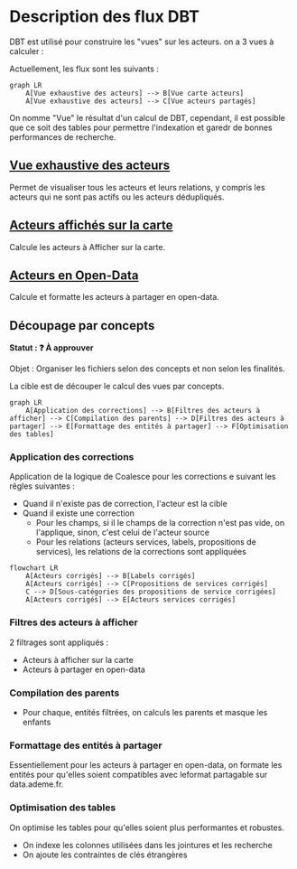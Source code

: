 # Description des flux DBT

DBT est utilisé pour construire les "vues" sur les acteurs. on a 3 vues à calculer :

Actuellement, les flux sont les suivants :

```mermaid
graph LR
    A[Vue exhaustive des acteurs] --> B[Vue carte acteurs]
    A[Vue exhaustive des acteurs] --> C[Vue acteurs partagés]
```

On nomme "Vue" le résultat d'un calcul de DBT, cependant, il est possible que ce soit des tables pour permettre l'indexation et garedr de bonnes performances de recherche.

## [Vue exhaustive des acteurs](../../../../dbt/models/exhaustive_acteurs/schema.yml)

Permet de visualiser tous les acteurs et leurs relations, y compris les acteurs qui ne sont pas actifs ou les acteurs dédupliqués.

## [Acteurs affichés sur la carte](../../../../dbt/models/carte_acteurs/schema.yml)

Calcule les acteurs à Afficher sur la carte.

## [Acteurs en Open-Data](../../../../dbt/models/carte_acteurs/schema.yml)

Calcule et formatte les acteurs à partager en open-data.

## Découpage par concepts

**Statut : ❓ À approuver**

Objet : Organiser les fichiers selon des concepts et non selon les finalités.

La cible est de découper le calcul des vues par concepts.

```mermaid
graph LR
    A[Application des corrections] --> B[Filtres des acteurs à afficher] --> C[Compilation des parents] --> D[Filtres des acteurs à partager] --> E[Formattage des entités à partager] --> F[Optimisation des tables]
```

### Application des corrections

Application de la logique de Coalesce pour les corrections e suivant les rêgles suivantes :

- Quand il n'existe pas de correction, l'acteur est la cible
- Quand il existe une correction
  - Pour les champs, si il le champs de la correction n'est pas vide, on l'applique, sinon, c'est celui de l'acteur source
  - Pour les relations (acteurs services, labels, propositions de services), les relations de la corrections sont appliquées

```mermaid
flowchart LR
    A[Acteurs corrigés] --> B[Labels corrigés]
    A[Acteurs corrigés] --> C[Propositions de services corrigés]
    C --> D[Sous-catégories des propositions de service corrigées]
    A[Acteurs corrigés] --> E[Acteurs services corrigés]
```

### Filtres des acteurs à afficher

2 filtrages sont appliqués :

- Acteurs à afficher sur la carte
- Acteurs à partager en open-data

### Compilation des parents

- Pour chaque, entités filtrées, on calculs les parents et masque les enfants

### Formattage des entités à partager

Essentiellement pour les acteurs à partager en open-data, on formate les entités pour qu'elles soient compatibles avec leformat partagable sur data.ademe.fr.

### Optimisation des tables

On optimise les tables pour qu'elles soient plus performantes et robustes.

- On indexe les colonnes utilisées dans les jointures et les recherche
- On ajoute les contraintes de clés étrangères
